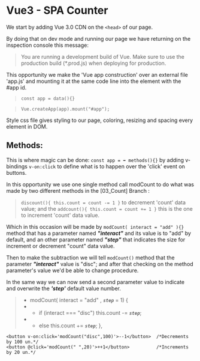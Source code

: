 # Vue3 - SPA Counter

We start by adding Vue 3.0 CDN on the `<head>` of our page.

By doing that on dev mode and running our page we have returning on the inspection console this message:
>You are running a development build of Vue.
Make sure to use the production build (*.prod.js) when deploying for production.

This opportunity we make the 'Vue app construction' over an external file 'app.js' and mounting it at the same code line into the element with the #app id.

> `const app = data(){}`

> `Vue.createApp(app).mount("#app");`

Style css file gives styling to our page, coloring, resizing and spacing every element in DOM.

## Methods:
This is where magic can be done:
`const app = ➡ methods(){}`
by adding v-bindings `v-on:click` to define what is to happen over the 'click' event on buttons.

In this opportunity we use one single method call modCount to do what was made by two different methods in the [03_Count] Branch : 

> `discount(){ this.count = count -= 1 }` to decrement 'count' data value;
and the `addcount(){ this.count = count += 1 }` this is the one to increment 'count' data value.


Which in this occasion will be made by `modCount( interact = "add" ){}` method that has a parameter named ***"interact"*** and its value is to "add" by default, and an other parameter named ***"step"*** that indicates the size for increment or decrement "count" data value.

Then to make the subtraction we will tell `modCount()` method that the parameter ***"interact"*** value is "disc"; and after that checking on the method parameter's value we'd be able to change procedure.

In the same way we can now send a second parameter value to indicate and overwrite the ***'step'*** default value number.


> - modCount( interact = "add" , ***`step`*** = 1) {
>  - -  if (interact === "disc") this.count -= ***`step`***;
>  - -  else this.count += ***`step`***;
  },


> <div>
    <button v-on:click='modCount("disc",100)'>--1</button>  /*Decrements by 100 un.*/
    <button @click='modCount(" ",20)'>++1</button>          /*Increments by 20 un.*/
  </div>

